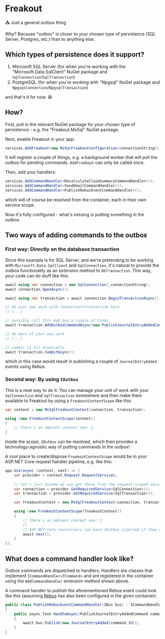 ﻿# Freakout

📤 Just a general outbox thing

Why? Because "outbox" is closer to your chosen type of persistence (SQL Server, Postgres, etc.) than to anything else.


## Which types of persistence does it support?

1. Microsoft SQL Server (for when you're working with the "Microsoft.Data.SqlClient" NuGet package and `SqlConnection`/`SqlTransaction`)
1. PostgreSQL (for when you're working with "Npgsql" NuGet package and `NpgsqlConnection`/`NpgsqlTransaction`)

and that's it for now. 😅


## How?

First, pull in the relevant NuGet package for your chosen type of persistence - e.g. the "Freakout.MsSql" NuGet package.

Next, enable Freakout in your app:

```csharp
services.AddFreakout(new MsSqlFreakoutConfiguration(connectionString));
```

It will register a couple of things, e.g. a background worker that will poll the outbox for pending commands. `AddFreakout` can only be called once.

Then, add your handlers:

```csharp
services.AddCommandHandler<RecalculateClaimSummaryCommandHandler>();
services.AddCommandHandler<SendEmailCommandHandler>();
services.AddCommandHandler<PublishRebusEventCommandHandler>();
```

which will of course be resolved from the container, each in their own service scope.

Now it's fully configured - what's missing is putting something in the outbox.

## Two ways of adding commands to the outbox

### First way: Directly on the database transaction

Since this example is for SQL Server, and we're pretending to be working with `Microsoft.Data.SqlClient` and `SqlConnection`, it's natural to
provide the outbox functionality as an extension method to `DbTransaction`. This way, your code can do stuff like this:

```csharp
await using var connection = new SqlConnection(_connectionString);
await connection.OpenAsync();

await using var transaction = await connection.BeginTransactionAsync();

// do your own work with connection+transaction here
// (...)

// possibly call this bad boy a couple of times
await transaction.AddOutboxCommandAsync(new PublishJournalEntryAddedCommand(Id: journalEntryId));

// do more of your own work
// (...)

// commit it all atomically
await transaction.CommitAsync();
```

which in this case would result in publishing a couple of `JournalEntryAdded` events using Rebus.


### Second way: By using `IOutbox`

This is a neat way to do it: You can manage your unit of work with your `SqlConnection` and `SqlTransaction` somewhere
and then make them available to Freakout by using a `FreakoutContextScope` like this:

```csharp
var context = new MsSqlFreakoutContext(connection, transaction);

using (new FreakoutContextScope(context))
{
	// there's an ambient context now! 🙂
}
```

Inside the scope, `IOutbox` can be resolved, which then provides a technology-agnostic way of putting commands in the outbox!

A cool place to create/dispose `FreakoutContextScope` would be in your ASP.NET Core request handler pipeline, e.g. like this:

```csharp
app.Use(async (context, next) => {
	var provider = context.Request.RequestServices;
	
	// let's just assume we can get these from the request-scoped services:
	var connection = provider.GetRequiredService<SqlConnection>();
	var transaction = provider.GetRequiredService<SqlTransaction>();

	var freakoutContext = new MsSqlFreakoutContext(connection, transaction);

	using (new FreakoutContextScope(freakoutContext))
	{
		// there's an ambient context now! 🙂
		//
		// ASP.NET Core controllers can have IOutbox injected if they want!
		await next();
	}
});

```


## What does a command handler look like?

Outbox commands are dispatched to handlers. Handlers are classes that implement `ICommandHandler<TCommand>` and are registered in the 
container using the `AddCommandHandler` extension method shown above.

A command handler to publish the aforementioned Rebus event could look like this (assuming [Rebus](https://github.com/rebus-org/Rebus) has also been configured in the given container):

```csharp
public class PublishRebusEventCommandHandler(IBus bus) : ICommandHandler<PublishJournalEntryAddedCommand>
{
	public async Task HandleAsync(PublishJournalEntryAddedCommand command, CancellationToken token)
	{
		await bus.Publish(new JournalEntryAdded(command.Id));
	}
}
```


